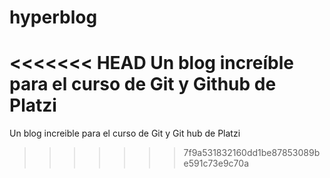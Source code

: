 # hyperblog
<<<<<<< HEAD
Un blog increíble para el curso de Git y Github de Platzi
=======
Un blog increible para el curso de Git y Git hub de Platzi
>>>>>>> 7f9a531832160dd1be87853089be591c73e9c70a
